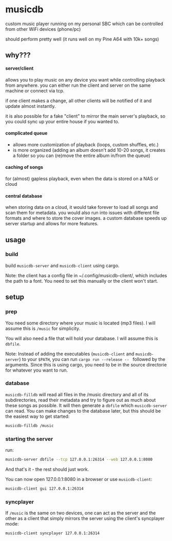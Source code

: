 # musicdb

custom music player running on my personal SBC which can be controlled from other WiFi devices (phone/pc)

should perform pretty well (it runs well on my Pine A64 with 10k+ songs)

## why???

#### server/client

allows you to play music on any device you want while controlling playback from anywhere.
you can either run the client and server on the same machine or connect via tcp.

if one client makes a change, all other clients will be notified of it and update almost instantly.

it is also possible for a fake "client" to mirror the main server's playback, so you could sync up your entire house if you wanted to.

#### complicated queue

- allows more customization of playback (loops, custom shuffles, etc.)
- is more organized (adding an album doesn't add 10-20 songs, it creates a folder so you can (re)move the entire album in/from the queue)

#### caching of songs

for (almost) gapless playback, even when the data is stored on a NAS or cloud

#### central database

when storing data on a cloud, it would take forever to load all songs and scan them for metadata.
you would also run into issues with different file formats and where to store the cover images.
a custom database speeds up server startup and allows for more features.

## usage

### build

build `musicdb-server` and `musicdb-client` using cargo.

Note: the client has a config file in ~/.config/musicdb-client/, which includes the path to a font. You need to set this manually or the client won't start.

## setup

### prep

You need some directory where your music is located (mp3 files).
I will assume this is `/music` for simplicity.

You will also need a file that will hold your database.
I will assume this is `dbfile`.

Note: Instead of adding the executables (`musicdb-client` and `musicdb-server`) to your `$PATH`, you can run `cargo run --release -- ` followed by the arguments.
Since this is using cargo, you need to be in the source directorie for whatever you want to run.

### database

`musicdb-filldb` will read all files in the /music directory and all of its subdirectories, read their metadata and try to figure out as much about these songs as possible. It will then generate a `dbfile` which `musicdb-server` can read.
You can make changes to the database later, but this should be the easiest way to get started:

```sh
musicdb-filldb /music
```

### starting the server

run:

```sh
musicdb-server dbfile --tcp 127.0.0.1:26314 --web 127.0.0.1:8080
```

And that's it - the rest should just work.

You can now open 127.0.0.1:8080 in a browser or use `musicdb-client`:

```sh
musicdb-client gui 127.0.0.1:26314
```

### syncplayer

If `/music` is the same on two devices, one can act as the server and the other as a client
that simply mirrors the server using the client's syncplayer mode:

```sh
musicdb-client syncplayer 127.0.0.1:26314
```
